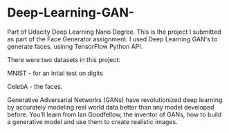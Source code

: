 # Deep-Learning-GAN-
Part of Udacity Deep Learning Nano Degree.  This is the project I submitted as part of the Face Generator assignment.
I used Deep Learning GAN's to generate faces, usinng TensorFlow Python API.

There were two datasets in this project:

MNIST  - for an intial test on digits

CelebA - the faces.

Generative Adversarial Networks (GANs) have revolutionized deep learning by accurately modeling real world data better than any model developed before. You'll learn from Ian Goodfellow, the inventor of GANs, how to build a generative model and use them to create realistic images.
